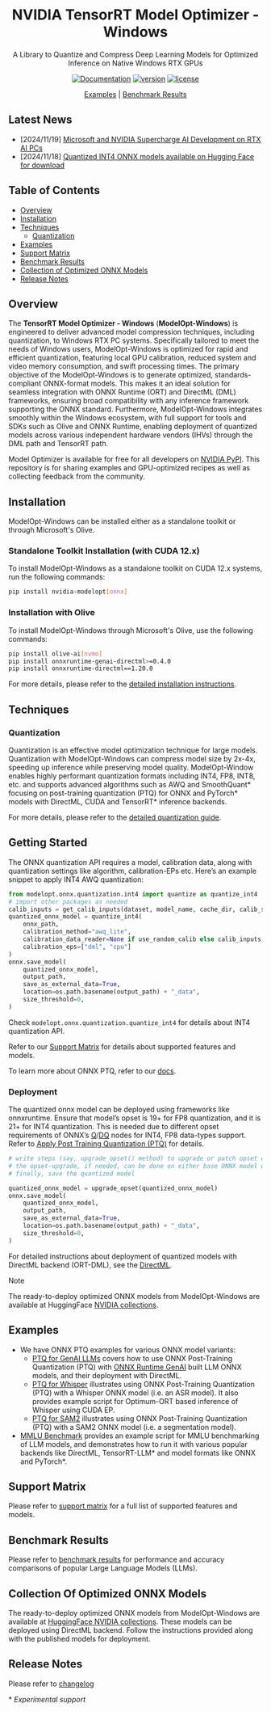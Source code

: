 <div align="center">

# NVIDIA TensorRT Model Optimizer - Windows

A Library to Quantize and Compress Deep Learning Models for Optimized Inference on Native Windows RTX GPUs

[![Documentation](https://img.shields.io/badge/Documentation-latest-brightgreen.svg?style=flat)](https://nvidia.github.io/TensorRT-Model-Optimizer/)
[![version](https://img.shields.io/badge/v0.33.0-orange?label=Release)](https://pypi.org/project/nvidia-modelopt/)
[![license](https://img.shields.io/badge/License-Apache%202.0-blue)](../../LICENSE)

[Examples](#examples) |
[Benchmark Results](#benchmark-results)

</div>

## Latest News

- [2024/11/19] [Microsoft and NVIDIA Supercharge AI Development on RTX AI PCs](https://blogs.nvidia.com/blog/ai-decoded-microsoft-ignite-rtx/)
- [2024/11/18] [Quantized INT4 ONNX models available on Hugging Face for download](https://huggingface.co/collections/nvidia/optimized-onnx-models-for-nvidia-rtx-gpus)

## Table of Contents

- [Overview](#overview)
- [Installation](#installation)
- [Techniques](#techniques)
  - [Quantization](#quantization)
- [Examples](#examples)
- [Support Matrix](#support-matrix)
- [Benchmark Results](#benchmark-results)
- [Collection of Optimized ONNX Models](#collection-of-optimized-onnx-models)
- [Release Notes](#release-notes)

## Overview

The **TensorRT Model Optimizer - Windows** (**ModelOpt-Windows**) is engineered to deliver advanced model compression techniques, including quantization, to Windows RTX PC systems. Specifically tailored to meet the needs of Windows users, ModelOpt-Windows is optimized for rapid and efficient quantization, featuring local GPU calibration, reduced system and video memory consumption, and swift processing times.
The primary objective of the ModelOpt-Windows is to generate optimized, standards-compliant ONNX-format models. This makes it an ideal solution for seamless integration with ONNX Runtime (ORT) and DirectML (DML) frameworks, ensuring broad compatibility with any inference framework supporting the ONNX standard. Furthermore, ModelOpt-Windows integrates smoothly within the Windows ecosystem, with full support for tools and SDKs such as Olive and ONNX Runtime, enabling deployment of quantized models across various independent hardware vendors (IHVs) through the DML path and TensorRT path.

Model Optimizer is available for free for all developers on [NVIDIA PyPI](https://pypi.org/project/nvidia-modelopt/). This repository is for sharing examples and GPU-optimized recipes as well as collecting feedback from the community.

## Installation

ModelOpt-Windows can be installed either as a standalone toolkit or through Microsoft's Olive.

### Standalone Toolkit Installation (with CUDA 12.x)

To install ModelOpt-Windows as a standalone toolkit on CUDA 12.x systems, run the following commands:

```bash
pip install nvidia-modelopt[onnx]
```

### Installation with Olive

To install ModelOpt-Windows through Microsoft's Olive, use the following commands:

```bash
pip install olive-ai[nvmo]
pip install onnxruntime-genai-directml>=0.4.0
pip install onnxruntime-directml==1.20.0
```

For more details, please refer to the [detailed installation instructions](https://nvidia.github.io/TensorRT-Model-Optimizer/getting_started/windows/_installation_for_Windows.html).

## Techniques

### Quantization

Quantization is an effective model optimization technique for large models. Quantization with ModelOpt-Windows can compress model size by 2x-4x, speeding up inference while preserving model quality. ModelOpt-Window enables highly performant quantization formats including INT4, FP8, INT8, etc. and supports advanced algorithms such as AWQ and SmoothQuant\* focusing on post-training quantization (PTQ) for ONNX and PyTorch\* models with DirectML, CUDA and TensorRT\* inference backends.

For more details, please refer to the [detailed quantization guide](https://nvidia.github.io/TensorRT-Model-Optimizer/guides/windows_guides/_ONNX_PTQ_guide.html).

## Getting Started

The ONNX quantization API requires a model, calibration data, along with quantization settings like algorithm, calibration-EPs etc. Here’s an example snippet to apply INT4 AWQ quantization:

```python
from modelopt.onnx.quantization.int4 import quantize as quantize_int4
# import other packages as needed
calib_inputs = get_calib_inputs(dataset, model_name, cache_dir, calib_size, batch_size,...)
quantized_onnx_model = quantize_int4(
    onnx_path,
    calibration_method="awq_lite",
    calibration_data_reader=None if use_random_calib else calib_inputs,
    calibration_eps=["dml", "cpu"]
)
onnx.save_model(
    quantized_onnx_model,
    output_path,
    save_as_external_data=True,
    location=os.path.basename(output_path) + "_data",
    size_threshold=0,
)
```

Check `modelopt.onnx.quantization.quantize_int4` for details about INT4 quantization API.

Refer to our [Support Matrix](https://nvidia.github.io/TensorRT-Model-Optimizer/guides/0_support_matrix.html#support-matrix) for details about supported features and models.

To learn more about ONNX PTQ, refer to our [docs](https://nvidia.github.io/TensorRT-Model-Optimizer/guides/windows_guides/_ONNX_PTQ_guide.html#onnx-ptq-guide-windows).

### Deployment

The quantized onnx model can be deployed using frameworks like onnxruntime. Ensure that model’s opset is 19+ for FP8 quantization, and it is 21+ for INT4 quantization. This is needed due to different opset requirements of ONNX’s [Q](https://onnx.ai/onnx/operators/onnx__QuantizeLinear.html)/[DQ](https://onnx.ai/onnx/operators/onnx__DequantizeLinear.html) nodes for INT4, FP8 data-types support. Refer to [Apply Post Training Quantization (PTQ)](https://nvidia.github.io/TensorRT-Model-Optimizer/guides/windows_guides/_ONNX_PTQ_guide.html#apply-onnx-ptq) for details.

```python
# write steps (say, upgrade_opset() method) to upgrade or patch opset of the model, if needed
# the opset-upgrade, if needed, can be done on either base ONNX model or on the quantized model
# finally, save the quantized model

quantized_onnx_model = upgrade_opset(quantized_onnx_model)
onnx.save_model(
    quantized_onnx_model,
    output_path,
    save_as_external_data=True,
    location=os.path.basename(output_path) + "_data",
    size_threshold=0,
)
```

For detailed instructions about deployment of quantized models with DirectML backend (ORT-DML), see the [DirectML](https://nvidia.github.io/TensorRT-Model-Optimizer/deployment/2_directml.html#directml-deployment).

> [!Note]
> The ready-to-deploy optimized ONNX models from ModelOpt-Windows are available at HuggingFace [NVIDIA collections](https://huggingface.co/collections/nvidia/optimized-onnx-models-for-nvidia-rtx-gpus).

## Examples

- We have ONNX PTQ examples for various ONNX model variants:
  - [PTQ for GenAI LLMs](./onnx_ptq/genai_llm/README.md) covers how to use ONNX Post-Training Quantization (PTQ) with [ONNX Runtime GenAI](https://onnxruntime.ai/docs/genai) built LLM ONNX models, and their deployment with DirectML.
  - [PTQ for Whisper](./onnx_ptq/whisper/README.md) illustrates using ONNX Post-Training Quantization (PTQ) with a Whisper ONNX model (i.e. an ASR model). It also provides example script for Optimum-ORT based inference of Whisper using CUDA EP.
  - [PTQ for SAM2](./onnx_ptq/sam2/README.md) illustrates using ONNX Post-Training Quantization (PTQ) with a SAM2 ONNX model (i.e. a segmentation model).
- [MMLU Benchmark](./accuracy_benchmark/README.md) provides an example script for MMLU benchmarking of LLM models, and demonstrates how to run it with various popular backends like DirectML, TensorRT-LLM\* and model formats like ONNX and PyTorch\*.

## Support Matrix

Please refer to [support matrix](https://nvidia.github.io/TensorRT-Model-Optimizer/guides/0_support_matrix.html) for a full list of supported features and models.

## Benchmark Results

Please refer to [benchmark results](./Benchmark.md) for performance and accuracy comparisons of popular Large Language Models (LLMs).

## Collection Of Optimized ONNX Models

The ready-to-deploy optimized ONNX models from ModelOpt-Windows are available at [HuggingFace NVIDIA collections](https://huggingface.co/collections/nvidia/optimized-onnx-models-for-nvidia-rtx-gpus). These models can be deployed using DirectML backend. Follow the instructions provided along with the published models for deployment.

## Release Notes

Please refer to [changelog](https://nvidia.github.io/TensorRT-Model-Optimizer/reference/0_changelog.html)

\* *Experimental support*
